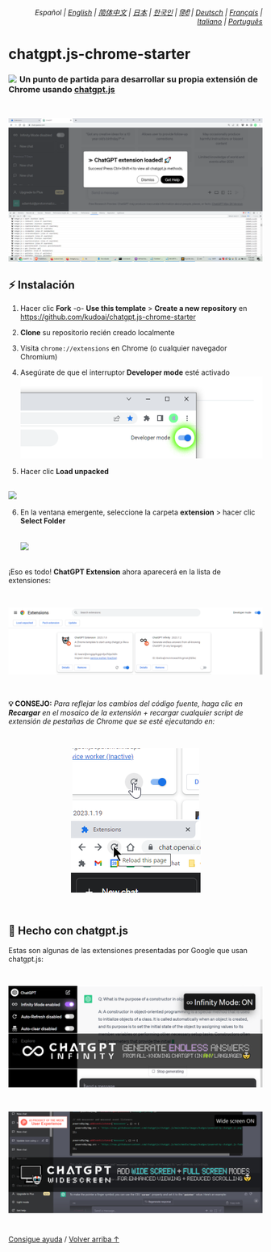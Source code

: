 <div align="right">

###### Español | <a href="../..#readme">English</a> | <a href="../zh-cn#readme">简体中文</a> | <a href="../ja#readme">日本</a> | <a href="../ko#readme">한국인</a> | <a href="../hi#readme">हिंदी</a> | <a href="../de#readme">Deutsch</a> | <a href="../fr#readme">Français</a> | <a href="../it#readme">Italiano</a> | <a href="../pt#readme">Português</a>

</div>

# chatgpt.js-chrome-starter

<h3><img style="margin: 0 2px -1px 0" height=16 src="https://www.google.com/chrome/static/images/favicons/apple-icon-60x60.png"> Un punto de partida para desarrollar su propia extensión de Chrome usando <a href="https://github.com/kudoai/chatgpt.js">chatgpt.js</a></h3>

<br>

![](../../media/images/screenshots/extension-loaded.png)

## ⚡ Instalación

1. Hacer clic **Fork** -o- **Use this template** > **Create a new repository** en https://github.com/kudoai/chatgpt.js-chrome-starter

2. **Clone** su repositorio recién creado localmente

3. Visita `chrome://extensions` en Chrome (o cualquier navegador Chromium)

4. Asegúrate de que el interruptor **Developer mode** esté activado<br>
![](../../media/images/screenshots/developer-mode-toggle.png)

5. Hacer clic **Load unpacked**<br><br>
<img src="../media/images/screenshots/load-unpacked-button.png">
<br>

6. En la ventana emergente, seleccione la carpeta **extension** > hacer clic **Select Folder**<br><br><br>
<img src="../media/images/screenshots/select-extension-folder.png"><br><br>

¡Eso es todo! **ChatGPT Extension** ahora aparecerá en la lista de extensiones:

<br>

![](../../media/images/screenshots/chatgpt-extension-in-list.png)

<br>

**💡 CONSEJO:** _Para reflejar los cambios del código fuente, haga clic en **Recargar** en el mosaico de la extensión + recargar cualquier script de extensión de pestañas de Chrome que se esté ejecutando en:_

<div align="center">

<br>

![](../../media/images/screenshots/reload-extension-button.png)
![](../../media/images/screenshots/reload-page-button.png)

<br>

</div>

## 🤖 Hecho con chatgpt.js

Estas son algunas de las extensiones presentadas por Google que usan chatgpt.js:

<div align="center">

<br>

<a href="https://chatgptinfinity.com" target="_blank"><img width=777 src="https://raw.githubusercontent.com/adamlui/chatgpt-infinity/main/chrome/media/images/tiles/marquee-promo-tile-1400x560.png"></a>

<br>

<a href="https://chatgptwidescreen.com" target="_blank"><img width=777 src="https://raw.githubusercontent.com/adamlui/chatgpt-widescreen/main/chrome/media/images/tiles/marquee-promo-tile-1400x560.png"></a>

</div>

#

<a href="https://github.com/kudoai/chatgpt.js-chrome-starter/issues">Consigue ayuda</a> / <a href="#">Volver arriba ↑</a>

